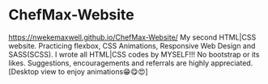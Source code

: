 ﻿# ChefMax-Website
https://nwekemaxwell.github.io/ChefMax-Website/
My second HTML|CSS website. 
Practicing flexbox, CSS Animations, Responsive Web Design and SASS(SCSS).
I wrote all HTML|CSS codes by MYSELF!!!
No bootstrap or its likes.
Suggestions, encouragements and referrals are highly appreciated.
[Desktop view to enjoy animations😁😋😍]
